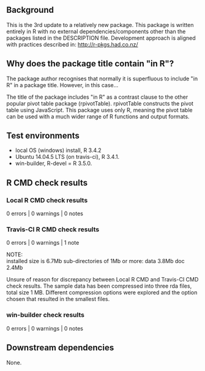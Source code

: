 ## Background

This is the 3rd update to a relatively new package.
This package is written entirely in R with no external dependencies/components other than the packages listed in the DESCRIPTION file.
Development approach is aligned with practices described in:
http://r-pkgs.had.co.nz/

## Why does the package title contain "in R"?

The package author recognises that normally it is superfluous to include "in R" in a package title.  However, in this case...

The title of the package includes "in R" as a contrast clause to the other popular pivot table package (rpivotTable).  rpivotTable constructs the pivot table using JavaScript.  This package uses only R, meaning the pivot table can be used with a much wider range of R functions and output formats.

## Test environments

* local OS (windows) install, R 3.4.2
* Ubuntu 14.04.5 LTS (on travis-ci), R 3.4.1.
* win-builder, R-devel = R 3.5.0.

## R CMD check results

### Local R CMD check results

0 errors | 0 warnings | 0 notes

### Travis-CI R CMD check results

0 errors | 0 warnings | 1 note

NOTE:  
  installed size is  6.7Mb
  sub-directories of 1Mb or more:
    data   3.8Mb
    doc    2.4Mb

Unsure of reason for discrepancy between Local R CMD and Travis-CI CMD check results. The sample data has been compressed into three rda files, total size 1 MB. Different compression options were explored and the option chosen that resulted in the smallest files.

### win-builder check results

0 errors | 0 warnings | 0 notes

## Downstream dependencies

None.
